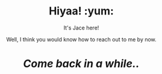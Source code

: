 ### 

<!--
**jaceeeeee/jaceeeeee** is a ✨ _special_ ✨ repository because its `README.md` (this file) appears on your GitHub profile.

Here are some ideas to get you started:

- 🔭 I’m currently working on ...
- 🌱 I’m currently learning ...
- 👯 I’m looking to collaborate on ...
- 🤔 I’m looking for help with ...
- 💬 Ask me about ...
- 📫 How to reach me: ...
- 😄 Pronouns: ...
- ⚡ Fun fact: ...
-->

<h1 align='center'>     Hiyaa! :yum:</h1>
<p align='center'>
It's Jace here!
</p>
<p align='center'>Well, I think you would know how to reach out to me by now.</p>

<h1 align='center'><i>Come back in a while..</i></h1>



